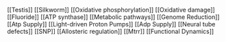 [[Testis]]
[[Silkworm]]
[[Oxidative phosphorylation]]
[[Oxidative damage]]
[[Fluoride]]
[[ATP synthase]]
[[Metabolic pathways]]
[[Genome Reduction]]
[[Atp Supply]]
[[Light-driven Proton Pumps]]
[[Adp Supply]]
[[Neural tube defects]]
[[SNP]]
[[Allosteric regulation]]
[[Mtrr]]
[[Functional Dynamics]]
